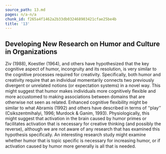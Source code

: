 ```yaml
---
source_path: 13.md
pages: n/a-n/a
chunk_id: f265a4f1462a2b33db032468903421cfae25be4b
title: '13'
---
```

## Developing New Research on Humor and Culture in Organizations

Ziv (1988), Koestler (1964), and others have hypothesized that the key cognitive aspect of humor, incongruity and its resolution, is very similar to the cognitive processes required for creativity. Speciﬁcally, both humor and creativity require that an individual momentarily connects two previously divergent or unrelated notions (or expectation systems) in a novel way. This might suggest that humor makes individuals more cognitively ﬂexible and more accustomed to making associations between domains that are otherwise not seen as related. Enhanced cognitive ﬂexibility might be similar to what Abramis (1992) and others have described in terms of ‘‘play’’ (Csikszentmihalyi, 1996; Murdock & Ganim, 1993). Physiologically, this might suggest that activation in the brain caused by humor primes or facilitates activation that is necessary for creative thinking (and possibly the reverse), although we are not aware of any research that has examined this hypothesis speciﬁcally. An interesting research study might examine whether humor that is topic speciﬁc is necessary for increasing humor, or if activation caused by humor more generally is all that is needed.
